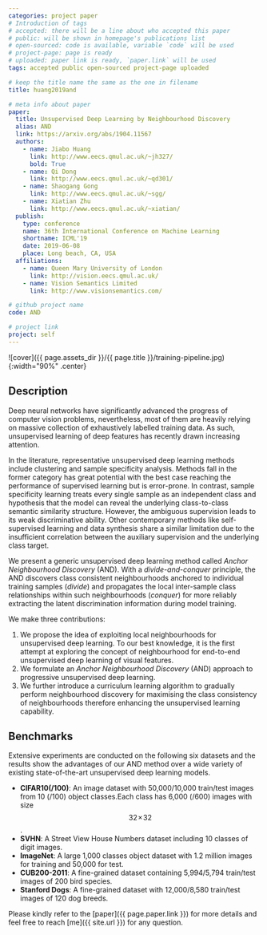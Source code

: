 ```yaml
---
categories: project paper
# Introduction of tags
# accepted: there will be a line about who accepted this paper
# public: will be shown in homepage's publications list
# open-sourced: code is available, variable `code` will be used
# project-page: page is ready
# uploaded: paper link is ready, `paper.link` will be used
tags: accepted public open-sourced project-page uploaded

# keep the title name the same as the one in filename
title: huang2019and 

# meta info about paper
paper:
  title: Unsupervised Deep Learning by Neighbourhood Discovery
  alias: AND
  link: https://arxiv.org/abs/1904.11567
  authors:
    - name: Jiabo Huang
      link: http://www.eecs.qmul.ac.uk/~jh327/
      bold: True
    - name: Qi Dong
      link: http://www.eecs.qmul.ac.uk/~qd301/
    - name: Shaogang Gong
      link: http://www.eecs.qmul.ac.uk/~sgg/
    - name: Xiatian Zhu
      link: http://www.eecs.qmul.ac.uk/~xiatian/
  publish:
    type: conference
    name: 36th International Conference on Machine Learning
    shortname: ICML'19
    date: 2019-06-08
    place: Long beach, CA, USA
  affiliations:
    - name: Queen Mary University of London
      link: http://vision.eecs.qmul.ac.uk/
    - name: Vision Semantics Limited
      link: http://www.visionsemantics.com/

# github project name
code: AND

# project link
project: self
---
```


![cover]({{ page.assets_dir }}/{{ page.title }}/training-pipeline.jpg){:width="90%" .center}
<!--*Figure 1. Overview of the proposed Anchor Neighbourhood Discovery (AND) method for unsupervised deep learning.*{:.center}-->

## Description
Deep neural networks have significantly advanced the progress of computer vision problems, nevertheless, most of them are heavily relying on massive collection of exhaustively labelled training data. As such, unsupervised learning of deep features has recently drawn increasing attention.

In the literature, representative unsupervised deep learning methods include clustering and sample specificity analysis. Methods fall in the former category has great potential with the best case reaching the performance of supervised learning but is error-prone. In contrast, sample specificity learning treats every single sample as an independent class and hypothesis that the model can reveal the underlying class-to-class semantic similarity structure. However, the ambiguous supervision leads to its weak discriminative ability. Other contemporary methods like self-supervised learning and data synthesis share a similar limitation due to the insufficient correlation between the auxiliary supervision and the underlying class target.

We present a generic unsupervised deep learning method called *Anchor Neighbourhood Discovery* (AND). With a *divide-and-conquer* principle, the AND discovers class consistent neighbourhoods anchored to individual training samples (*divide*) and propagates the local inter-sample class relationships within such neighbourhoods (*conquer*) for more reliably extracting the latent discrimination information during model training.

We make three contributions:
1. We propose the idea of exploiting local neighbourhoods for unsupervised deep learning. To our best knowledge, it is the first attempt at exploring the concept of neighbourhood for end-to-end unsupervised deep learning of visual features.
2. We formulate an *Anchor Neighbourhood Discovery* (AND) approach to progressive unsupervised deep learning.
3. We further introduce a curriculum learning algorithm to gradually perform neighbourhood discovery for maximising the class consistency of neighbourhoods therefore enhancing the unsupervised learning capability.

## Benchmarks
Extensive experiments are conducted on the following six datasets and the results show the advantages of our AND method over a wide variety of existing state-of-the-art unsupervised deep learning models.
+ **CIFAR10(/100)**: An image dataset with 50,000/10,000 train/test images from 10 (/100) object classes.Each class has 6,000 (/600) images with size $$32\!\times\!32$$.
+ **SVHN**: A Street View House Numbers dataset including 10 classes of digit images.
+ **ImageNet**: A large 1,000 classes object dataset with 1.2 million images for training and 50,000 for test.
+ **CUB200-2011**: A fine-grained dataset containing 5,994/5,794 train/test images of 200 bird species.
+ **Stanford Dogs**: A fine-grained dataset with 12,000/8,580 train/test images of 120 dog breeds.

Please kindly refer to the [paper]({{ page.paper.link }}) for more details and feel free to reach [me]({{ site.url }}) for any question.